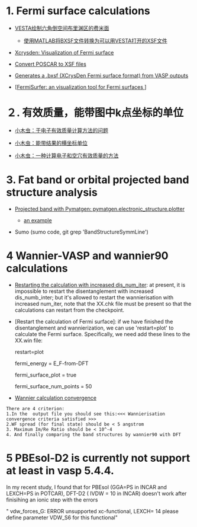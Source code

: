 # 1. Fermi surface calculations

- [VESTA绘制六角倒空间布里渊区的费米面](http://blog.sciencenet.cn/blog-3352196-1069656.html)
  - [使用MATLAB将BXSF文件转换为可以用VESTA打开的XSF文件](<http://blog.sciencenet.cn/home.php?mod=space&uid=1502061&do=blog&id=1026133>)

- [Xcrysden: Visualization of Fermi surface](<http://www.xcrysden.org/doc/fermi.html>)

- [Convert POSCAR to XSF files](<http://home.ustc.edu.cn/~lipai/scripts/ml_scripts/pos2xsf.html>)

- [Generates a .bxsf (XCrysDen Fermi surface format) from VASP outputs](<https://github.com/bkchang/vasp2x_fs>)

- [[FermiSurfer: an visualization tool for Fermi surfaces ](http://osdn.jp/projects/fermisurfer/)]

# ２. 有效质量，能带图中k点坐标的单位

- [小木虫：于电子有效质量计算方法的问题](http://muchong.com/t-10575534-1)

- [小木虫：能带结果的横坐标单位](http://muchong.com/html/201708/7390503.html)

- [小木虫：一种计算电子和空穴有效质量的方法](http://muchong.com/t-7149817-1-amp;fpage-1)

# 3. Fat band or orbital projected band structure analysis 

- [Projected band with Pymatgen: pymatgen.electronic_structure.plotter](http://blog.wangruixing.cn/2019/05/19/pymatgen-band/)

  - [an example](https://kwaters4.github.io/journal/Projected_DOS.html)
- Sumo (sumo code, git grep 'BandStructureSymmLine')

# 4 Wannier-VASP and wannier90 calculations

- [Restarting the calculation with increased dis_num_iter](https://lists.quantum-espresso.org/pipermail/wannier/2014-December/000929.html): at present,
it is impossible to restart the disentanglement with increased dis_numb_inter;
but it's allowed to restart the wannierisation with increased num_iter, note
that the XX.chk file must be present so that the calculations can restart from
the checkpoint.

- [Restart the calculation of Fermi surface]: if we have finished the
  disentanglement and wannierization, we can use 'restart=plot' to calculate
the Fermi surface. Specifically, we need add these lines to the XX.win file:

  restart=plot

  fermi_energy = E_F-from-DFT

  fermi_surface_plot = true

  fermi_surface_num_points = 50
  
- [Wannier calculation convergence](https://lists.quantum-espresso.org/pipermail/wannier/2016-May/001171.html)

```
There are 4 criterion:
1.In the  output file you should see this:<<< Wannierisation
convergence criteria satisfied >>>
2.WF spread (for final state) should be < 5 angstrom
3. Maximum Im/Re Ratio should be < 10^-4
4. And finally comparing the band structures by wannier90 with DFT
```

# 5 PBEsol-D2 is currently not support at least in vasp 5.4.4.

In my recent study, I found that for PBEsol (GGA=PS in INCAR and LEXCH=PS in POTCAR), DFT-D2 ( IVDW = 10 in INCAR) doesn't work after finisihing an ionic step with the errors

" vdw_forces_G: ERROR unsupported xc-functional, LEXCH=          14
 please define parameter VDW_S6 for this functional"


